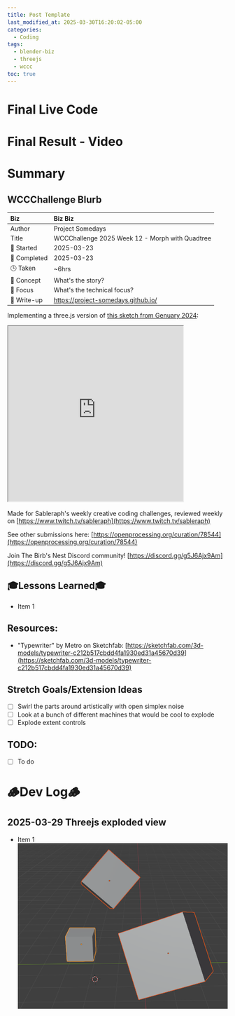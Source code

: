 ```yaml
---
title: Post Template
last_modified_at: 2025-03-30T16:20:02-05:00
categories:
  - Coding
tags:
  - blender-biz
  - threejs
  - wccc
toc: true
---
```


# Final Live Code
<!-- <iframe src="https://openprocessing.org/sketch/2596343/embed/?plusEmbedHash=898e24b8&userID=410675&plusEmbedTitle=true&show=sketch" width="600" height="600"></iframe> -->

# Final Result - Video
<!-- [![Watch the video](https://img.youtube.com/vi/4eS8dGd9_TI/maxresdefault.jpg)](https://youtu.be/4eS8dGd9_TI) -->

# Summary
## WCCChallenge Blurb

| Biz             | Biz Biz                               |
|:--------           | :---------                                |
| Author          | Project Somedays                      |
| Title           | WCCChallenge 2025 Week 12 - Morph with Quadtree |
| 📅 Started      | 2025-03-23        |
| 📅 Completed    | 2025-03-23        |
| 🕒 Taken        | ~6hrs                                  |
| 🤯 Concept      | What's the story?        |
| 🔎 Focus        | What's the technical focus?        |
| 📔 Write-up     | https://project-somedays.github.io/ |

Implementing a three.js version of [this sketch from Genuary 2024](https://openprocessing.org/sketch/2226001):

<iframe src="https://openprocessing.org/sketch/2226001/embed/?plusEmbedHash=cfc4e726&userID=410675&plusEmbedTitle=true&show=sketch" width="400" height="400"></iframe>




Made for Sableraph's weekly creative coding challenges, reviewed weekly on [https://www.twitch.tv/sableraph](https://www.twitch.tv/sableraph)

See other submissions here: [https://openprocessing.org/curation/78544](https://openprocessing.org/curation/78544)

Join The Birb's Nest Discord community! [https://discord.gg/g5J6Ajx9Am](https://discord.gg/g5J6Ajx9Am)

## 🎓Lessons Learned🎓
- Item 1

## Resources:
- "Typewriter" by Metro on Sketchfab: [https://sketchfab.com/3d-models/typewriter-c212b517cbdd4fa1930ed31a45670d39](https://sketchfab.com/3d-models/typewriter-c212b517cbdd4fa1930ed31a45670d39)

## Stretch Goals/Extension Ideas
- [ ] Swirl the parts around artistically with open simplex noise
- [ ] Look at a bunch of different machines that would be cool to explode
- [ ] Explode extent controls

## TODO:
- [ ] To do


# 🪵Dev Log🪵

## 2025-03-29 Threejs exploded view
  - Item 1  
  ![Basic scene as a test](/assets/images/2025-03-30-WCCC-Basic-Scene.png "If I've learned anything, it's start REALLY simple and build on solid ground")
